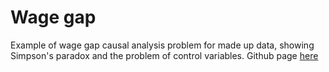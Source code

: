 # Wage gap
Example of wage gap causal analysis problem for made up data, showing Simpson's paradox and the problem of control variables. Github page [here](rrrventures.github.io/wage_gap/)
